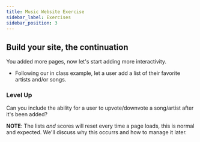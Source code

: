 ```yaml
---
title: Music Website Exercise
sidebar_label: Exercises
sidebar_position: 3
---
```


## Build your site, the continuation

You added more pages, now let's start adding more interactivity.

* Following our in class example, let a user add a list of their favorite artists and/or songs.

### Level Up

Can you include the ability for a user to upvote/downvote a song/artist after it's been added?

**NOTE**: The lists _and_ scores will reset every time a page loads, this is normal and expected.
We'll discuss why this occurrs and how to manage it later.
